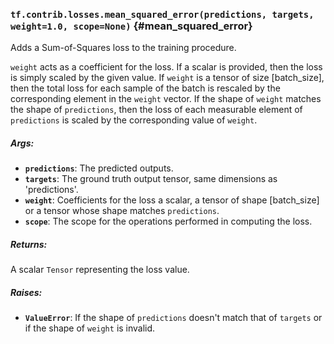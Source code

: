 ### `tf.contrib.losses.mean_squared_error(predictions, targets, weight=1.0, scope=None)` {#mean_squared_error}

Adds a Sum-of-Squares loss to the training procedure.

`weight` acts as a coefficient for the loss. If a scalar is provided, then the
loss is simply scaled by the given value. If `weight` is a tensor of size
[batch_size], then the total loss for each sample of the batch is rescaled
by the corresponding element in the `weight` vector. If the shape of
`weight` matches the shape of `predictions`, then the loss of each
measurable element of `predictions` is scaled by the corresponding value of
`weight`.

##### Args:


*  <b>`predictions`</b>: The predicted outputs.
*  <b>`targets`</b>: The ground truth output tensor, same dimensions as 'predictions'.
*  <b>`weight`</b>: Coefficients for the loss a scalar, a tensor of shape
    [batch_size] or a tensor whose shape matches `predictions`.
*  <b>`scope`</b>: The scope for the operations performed in computing the loss.

##### Returns:

  A scalar `Tensor` representing the loss value.

##### Raises:


*  <b>`ValueError`</b>: If the shape of `predictions` doesn't match that of `targets` or
    if the shape of `weight` is invalid.

